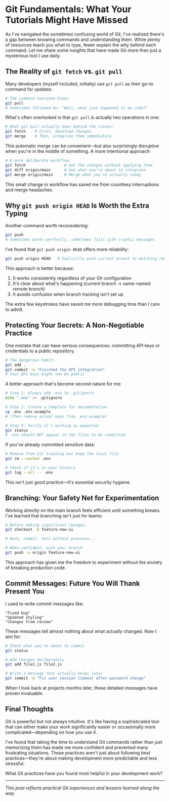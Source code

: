 # Git Fundamentals: What Your Tutorials Might Have Missed

As I've navigated the sometimes confusing world of Git, I've realized there's a gap between knowing commands and understanding them. While plenty of resources teach you what to type, fewer explain the why behind each command. Let me share some insights that have made Git more than just a mysterious tool I use daily.

## The Reality of `git fetch` vs. `git pull`

Many developers (myself included, initially) use `git pull` as their go-to command for updates:

```bash
# The command everyone knows
git pull
# Sometimes followed by: "Wait, what just happened to my code?"
```

What's often overlooked is that `git pull` is actually two operations in one:

```bash
# What git pull actually does behind the scenes:
git fetch    # First, download changes
git merge    # Then, integrate them immediately
```

This automatic merge can be convenient—but also surprisingly disruptive when you're in the middle of something. A more intentional approach:

```bash
# A more deliberate workflow:
git fetch                 # Get the changes without applying them
git diff origin/main      # See what you're about to integrate
git merge origin/main     # Merge when you're actually ready
```

This small change in workflow has saved me from countless interruptions and merge headaches.

## Why `git push origin HEAD` Is Worth the Extra Typing

Another command worth reconsidering:

```bash
git push
# Sometimes works perfectly, sometimes fails with cryptic messages
```

I've found that `git push origin HEAD` offers more reliability:

```bash
git push origin HEAD   # Explicitly push current branch to matching remote branch
```

This approach is better because:

1. It works consistently regardless of your Git configuration
2. It's clear about what's happening (current branch → same-named remote branch)
3. It avoids confusion when branch tracking isn't set up

The extra few keystrokes have saved me more debugging time than I care to admit.

## Protecting Your Secrets: A Non-Negotiable Practice

One mistake that can have serious consequences: committing API keys or credentials to a public repository.

```bash
# The dangerous habit:
git add .
git commit -m "Finished the API integration"
# Your API keys might now be public
```

A better approach that's become second nature for me:

```bash
# Step 1: Always add .env to .gitignore
echo ".env" >> .gitignore

# Step 2: Create a template for documentation
cp .env .env.example
# (Then remove actual keys from .env.example)

# Step 3: Verify it's working as expected
git status
# .env should NOT appear in the files to be committed
```

If you've already committed sensitive data:

```bash
# Remove from Git tracking but keep the local file
git rm --cached .env

# Check if it's in your history
git log --all -- .env
```

This isn't just good practice—it's essential security hygiene.

## Branching: Your Safety Net for Experimentation

Working directly on the main branch feels efficient until something breaks. I've learned that branching isn't just for teams:

```bash
# Before making significant changes:
git checkout -b feature-new-ui

# Work, commit, test without pressure...

# When confident, push your branch
git push -u origin feature-new-ui
```

This approach has given me the freedom to experiment without the anxiety of breaking production code.

## Commit Messages: Future You Will Thank Present You

I used to write commit messages like:

```
"Fixed bug"
"Updated styling"
"Changes from review"
```

These messages tell almost nothing about what actually changed. Now I aim for:

```bash
# Check what you're about to commit
git status

# Add changes deliberately
git add file1.js file2.js

# Write a message that actually helps later
git commit -m "Fix user session timeout after password change"
```

When I look back at projects months later, these detailed messages have proven invaluable.

## Final Thoughts

Git is powerful but not always intuitive. It's like having a sophisticated tool that can either make your work significantly easier or occasionally more complicated—depending on how you use it.

I've found that taking the time to understand Git commands rather than just memorizing them has made me more confident and prevented many frustrating situations. These practices aren't just about following best practices—they're about making development more predictable and less stressful.

What Git practices have you found most helpful in your development work?

---

*This post reflects practical Git experiences and lessons learned along the way.*
